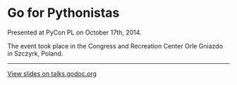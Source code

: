 # Go for Pythonistas

Presented at PyCon PL on October 17th, 2014.

The event took place in the Congress and Recreation Center Orle Gniazdo in Szczyrk, Poland.

---

[View slides on talks.godoc.org](https://talks.godoc.org/github.com/rhcarvalho/talks/2014/10-17%20PyCon%20PL%20Go/go-for-pythonistas.slide)
